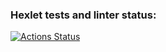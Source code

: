 ### Hexlet tests and linter status:
[![Actions Status](https://github.com/Carpetdude/qa-engineer-project-85/workflows/hexlet-check/badge.svg)](https://github.com/Carpetdude/qa-engineer-project-85/actions)